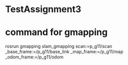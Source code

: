 # TestAssignment3

# command for gmapping
rosrun gmapping slam_gmapping scan:=p_g11/scan _base_frame:=/p_g11/base_link _map_frame:=/p_g11/map _odom_frame:=/p_g11/odom
